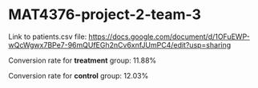 # MAT4376-project-2-team-3

Link to patients.csv file: https://docs.google.com/document/d/1OFuEWP-wQcWgwx7BPe7-96mQUfEGh2nCv6xnfJUmPC4/edit?usp=sharing 

Conversion rate for **treatment** group: 11.88%

Conversion rate for **control** group: 12.03%
